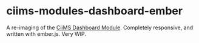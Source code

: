 ciims-modules-dashboard-ember
=============================

A re-imaging of the [CiiMS Dashboard Module](https://github.com/charlesportwoodii/ciims-modules-dashboard). Completely responsive, and written with ember.js. Very WIP.
